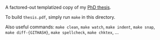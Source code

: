 A factored-out templatized copy of my [PhD thesis](https://www.jaybosamiya.com/publications/2024/thesis/bosamiya-thesis.pdf).

To build `thesis.pdf`, simply run `make` in this directory.

Also useful commands: `make clean`, `make watch`, `make indent`, `make snap`, `make diff-{GITHASH}`, `make spellcheck`, `make chktex`, ...
